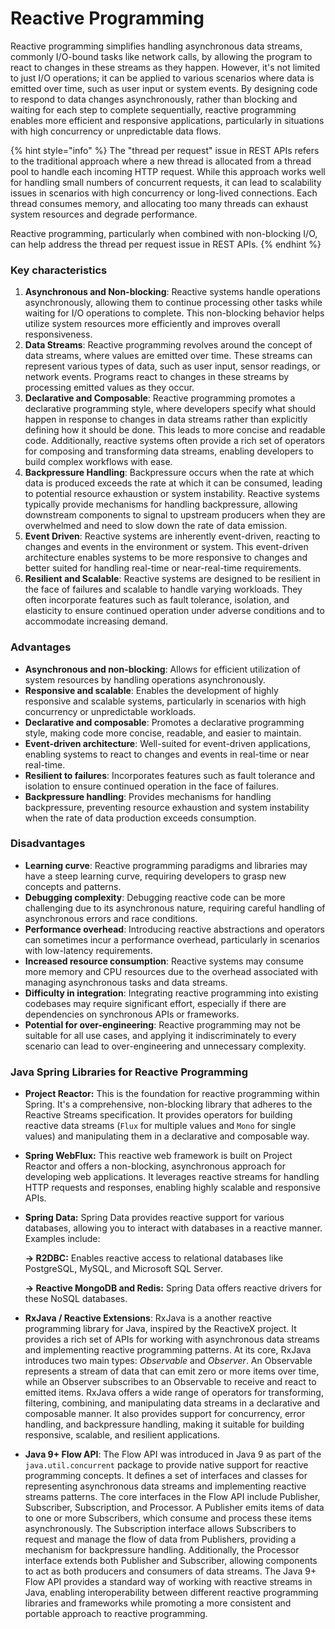 # Reactive Programming

Reactive programming simplifies handling asynchronous data streams, commonly I/O-bound tasks like network calls, by allowing the program to react to changes in these streams as they happen. However, it's not limited to just I/O operations; it can be applied to various scenarios where data is emitted over time, such as user input or system events. By designing code to respond to data changes asynchronously, rather than blocking and waiting for each step to complete sequentially, reactive programming enables more efficient and responsive applications, particularly in situations with high concurrency or unpredictable data flows.

{% hint style="info" %}
The "thread per request" issue in REST APIs refers to the traditional approach where a new thread is allocated from a thread pool to handle each incoming HTTP request. While this approach works well for handling small numbers of concurrent requests, it can lead to scalability issues in scenarios with high concurrency or long-lived connections. Each thread consumes memory, and allocating too many threads can exhaust system resources and degrade performance.

Reactive programming, particularly when combined with non-blocking I/O, can help address the thread per request issue in REST APIs.
{% endhint %}

### Key characteristics

1. **Asynchronous and Non-blocking**: Reactive systems handle operations asynchronously, allowing them to continue processing other tasks while waiting for I/O operations to complete. This non-blocking behavior helps utilize system resources more efficiently and improves overall responsiveness.
2. **Data Streams**: Reactive programming revolves around the concept of data streams, where values are emitted over time. These streams can represent various types of data, such as user input, sensor readings, or network events. Programs react to changes in these streams by processing emitted values as they occur.
3. **Declarative and Composable**: Reactive programming promotes a declarative programming style, where developers specify what should happen in response to changes in data streams rather than explicitly defining how it should be done. This leads to more concise and readable code. Additionally, reactive systems often provide a rich set of operators for composing and transforming data streams, enabling developers to build complex workflows with ease.
4. **Backpressure Handling**: Backpressure occurs when the rate at which data is produced exceeds the rate at which it can be consumed, leading to potential resource exhaustion or system instability. Reactive systems typically provide mechanisms for handling backpressure, allowing downstream components to signal to upstream producers when they are overwhelmed and need to slow down the rate of data emission.
5. **Event Driven**: Reactive systems are inherently event-driven, reacting to changes and events in the environment or system. This event-driven architecture enables systems to be more responsive to changes and better suited for handling real-time or near-real-time requirements.
6. **Resilient and Scalable**: Reactive systems are designed to be resilient in the face of failures and scalable to handle varying workloads. They often incorporate features such as fault tolerance, isolation, and elasticity to ensure continued operation under adverse conditions and to accommodate increasing demand.



### **Advantages**

* **Asynchronous and non-blocking**: Allows for efficient utilization of system resources by handling operations asynchronously.
* **Responsive and scalable**: Enables the development of highly responsive and scalable systems, particularly in scenarios with high concurrency or unpredictable workloads.
* **Declarative and composable**: Promotes a declarative programming style, making code more concise, readable, and easier to maintain.
* **Event-driven architecture**: Well-suited for event-driven applications, enabling systems to react to changes and events in real-time or near real-time.
* **Resilient to failures**: Incorporates features such as fault tolerance and isolation to ensure continued operation in the face of failures.
* **Backpressure handling**: Provides mechanisms for handling backpressure, preventing resource exhaustion and system instability when the rate of data production exceeds consumption.

### **Disadvantages**

* **Learning curve**: Reactive programming paradigms and libraries may have a steep learning curve, requiring developers to grasp new concepts and patterns.
* **Debugging complexity**: Debugging reactive code can be more challenging due to its asynchronous nature, requiring careful handling of asynchronous errors and race conditions.
* **Performance overhead**: Introducing reactive abstractions and operators can sometimes incur a performance overhead, particularly in scenarios with low-latency requirements.
* **Increased resource consumption**: Reactive systems may consume more memory and CPU resources due to the overhead associated with managing asynchronous tasks and data streams.
* **Difficulty in integration**: Integrating reactive programming into existing codebases may require significant effort, especially if there are dependencies on synchronous APIs or frameworks.
* **Potential for over-engineering**: Reactive programming may not be suitable for all use cases, and applying it indiscriminately to every scenario can lead to over-engineering and unnecessary complexity.



### Java Spring Libraries for Reactive Programming

* **Project Reactor:** This is the foundation for reactive programming within Spring. It's a comprehensive, non-blocking library that adheres to the Reactive Streams specification. It provides operators for building reactive data streams (`Flux` for multiple values and `Mono` for single values) and manipulating them in a declarative and composable way.
* **Spring WebFlux:** This reactive web framework is built on Project Reactor and offers a non-blocking, asynchronous approach for developing web applications. It leverages reactive streams for handling HTTP requests and responses, enabling highly scalable and responsive APIs.
*   **Spring Data:** Spring Data provides reactive support for various databases, allowing you to interact with databases in a reactive manner. Examples include:

    &#x20; **-> R2DBC:** Enables reactive access to relational databases like PostgreSQL, MySQL, and Microsoft SQL Server.

    &#x20; **-> Reactive MongoDB and Redis:** Spring Data offers reactive drivers for these NoSQL databases.
* **RxJava / Reactive Extensions**: RxJava is a another reactive programming library for Java, inspired by the ReactiveX project. It provides a rich set of APIs for working with asynchronous data streams and implementing reactive programming patterns. At its core, RxJava introduces two main types: _Observable_ and _Observer_. An Observable represents a stream of data that can emit zero or more items over time, while an Observer subscribes to an Observable to receive and react to emitted items. RxJava offers a wide range of operators for transforming, filtering, combining, and manipulating data streams in a declarative and composable manner. It also provides support for concurrency, error handling, and backpressure handling, making it suitable for building responsive, scalable, and resilient applications.
* **Java 9+ Flow API**: The Flow API was introduced in Java 9 as part of the `java.util.concurrent` package to provide native support for reactive programming concepts. It defines a set of interfaces and classes for representing asynchronous data streams and implementing reactive streams patterns. The core interfaces in the Flow API include Publisher, Subscriber, Subscription, and Processor. A Publisher emits items of data to one or more Subscribers, which consume and process these items asynchronously. The Subscription interface allows Subscribers to request and manage the flow of data from Publishers, providing a mechanism for backpressure handling. Additionally, the Processor interface extends both Publisher and Subscriber, allowing components to act as both producers and consumers of data streams. The Java 9+ Flow API provides a standard way of working with reactive streams in Java, enabling interoperability between different reactive programming libraries and frameworks while promoting a more consistent and portable approach to reactive programming.



